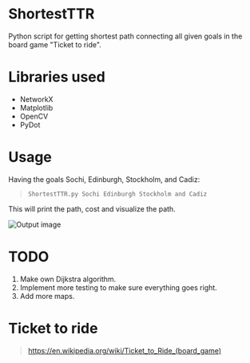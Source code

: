 # ShortestTTR
Python script for getting shortest path connecting all given goals in the board game "Ticket to ride".

# Libraries used
* NetworkX
* Matplotlib
* OpenCV
* PyDot

# Usage
Having the goals Sochi, Edinburgh, Stockholm, and Cadiz:

>`ShortestTTR.py Sochi Edinburgh Stockholm and Cadiz`

This will print the path, cost and visualize the path.

![](https://i.imgur.com/hNLQuDY.jpg "Output image")

# TODO
1. Make own Dijkstra algorithm.
2. Implement more testing to make sure everything goes right.
3. Add more maps.

# Ticket to ride
> https://en.wikipedia.org/wiki/Ticket_to_Ride_(board_game)

